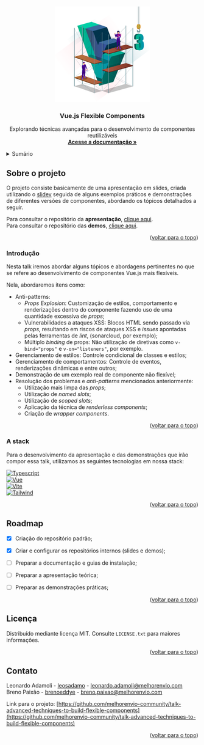 <!-- BACK TO TOP -->
<a id="readme-top"></a>


<!-- PROJECT LOGO -->
<br />
<div align="center">
  <a href="https://github.com/melhorenvio-community/talk-advanced-techniques-to-build-flexible-components">
    <img 
      src="images/vue-3-components.webp" 
      alt="Vue.js Flexible Components" 
      width="250" 
      height="250"
    >
  </a>

  <h3 align="center">Vue.js Flexible Components</h3>

  <p align="center">
    Explorando técnicas avançadas para o desenvolvimento de componentes reutilizáveis
    <br />
    <a href="#sobre-o-projeto">
      <strong>Acesse a documentação »</strong>
    </a>
  </p>
</div>


<!-- TABLE OF CONTENTS -->
<details>
  <summary>Sumário</summary>

  <ol>
    <li>
      <a href="#sobre-o-projeto">Sobre o projeto</a>
      <ul>
        <li><a href="#introdução">Introdução</a></li>
        <li><a href="#a-stack">A stack</a></li>
      </ul>
    </li>
    <li><a href="#roadmap">Roadmap</a></li>
    <li><a href="#licença">Licença</a></li>
    <li><a href="#contato">Contato</a></li>
  </ol>
</details>


<!-- ABOUT THE PROJECT -->
## Sobre o projeto

O projeto consiste basicamente de uma apresentação em slides, criada utilizando o [slidev](https://sli.dev/) seguida de alguns exemplos práticos e demonstrações de diferentes versões de componentes, abordando os tópicos detalhados a seguir.

Para consultar o repositório da __apresentação__, [clique aqui](./slidev/README.md).<br>
Para consultar o repositório das __demos__, [clique aqui](./demos/README.md).

<p align="right">(<a href="#readme-top">voltar para o topo</a>)</p>


### Introdução

Nesta talk iremos abordar alguns tópicos e abordagens pertinentes no que se refere ao desenvolvimento de componentes Vue.js mais flexíveis.

Nela, abordaremos itens como:
* Anti-patterns:
  * _Props Explosion_: Customização de estilos, comportamento e renderizações dentro do componente fazendo uso de uma quantidade excessiva de _props_;
  * Vulnerabilidades a ataques XSS: Blocos HTML sendo passado via _props_, resultando em riscos de ataques XSS e _issues_ apontadas pelas ferramentas de _lint_, (sonarcloud, por exemplo);
  * Múltiplo _binding_ de props: Não utilização de diretivas como `v-bind="props"` e `v-on="listeners"`, por exemplo.
* Gerenciamento de estilos: Controle condicional de classes e estilos;
* Gerenciamento de comportamentos: Controle de eventos, renderizações dinâmicas e entre outros;
* Demonstração de um exemplo real de componente não flexível;
* Resolução dos problemas e _anti-patterns_ mencionados anteriormente:
  * Utilização mais limpa das _props_;
  * Utilização de _named slots_;
  * Utilização de _scoped slots_;
  * Aplicação da técnica de _renderless components_;
  * Criação de _wrapper components_.


<p align="right">(<a href="#readme-top">voltar para o topo</a>)</p>


### A stack

Para o desenvolvimento da apresentação e das demonstrações que irão compor essa talk, utilizamos as seguintes tecnologias em nossa stack:

[![Typescript][Typescript]][Typescript-url]<br>
[![Vue][Vue.js]][Vue-url]<br>
[![Vite][Vite.js]][Vite-url]<br>
[![Tailwind][TailwindCSS]][Tailwind-url]<br>


<p align="right">(<a href="#readme-top">voltar para o topo</a>)</p>


<!-- ROADMAP -->
## Roadmap

- [x] Criação do repositório padrão;
- [x] Criar e configurar os repositórios internos (slides e demos);
- [ ] Preparar a documentação e guias de instalação;
- [ ] Preparar a apresentação teórica;
- [ ] Preparar as demonstrações práticas;


<p align="right">(<a href="#readme-top">voltar para o topo</a>)</p>


<!-- LICENSE -->
## Licença

Distribuído mediante licença MIT. Consulte `LICENSE.txt` para maiores informações.

<p align="right">(<a href="#readme-top">voltar para o topo</a>)</p>


<!-- CONTACT -->
## Contato

Leonardo Adamoli - [leosadamo](https://www.linkedin.com/in/leosadamo/) - leonardo.adamoli@melhorenvio.com<br>
Breno Paixão - [brenoeddye](https://www.linkedin.com/in/brenoeddye/) - breno.paixao@melhorenvio.com

Link para o projeto: [https://github.com/melhorenvio-community/talk-advanced-techniques-to-build-flexible-components](https://github.com/melhorenvio-community/talk-advanced-techniques-to-build-flexible-components)

<p align="right">(<a href="#readme-top">voltar para o topo</a>)</p>


<!-- MARKDOWN LINKS & IMAGES -->
<!-- https://www.markdownguide.org/basic-syntax/#reference-style-links -->
[Vue.js]: https://img.shields.io/badge/Vue.js-35495E?style=for-the-badge&logo=vuedotjs&logoColor=4FC08D
[Vue-url]: https://vuejs.org/

[TailwindCSS]: https://img.shields.io/badge/TailwindCSS-0F192C?style=for-the-badge&logo=TailwindCSS&logoColor=38BDF8
[Tailwind-url]: https://tailwindcss.com/

[Vite.js]: https://img.shields.io/badge/vite-%23646CFF.svg?style=for-the-badge&logo=vite&logoColor=white
[Vite-url]: https://vitejs.dev/

[Typescript]: https://img.shields.io/badge/typescript-%23007ACC.svg?style=for-the-badge&logo=typescript&logoColor=white
[Typescript-url]: https://www.typescriptlang.org/